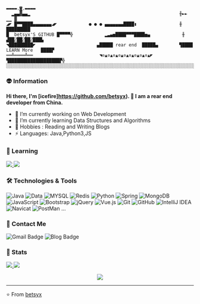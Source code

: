 ```
▬▬▬▬.◙.▬▬▬▬
  ▂▄▄▓▄▄▂                                                        ╫►►        ▁▁ ▓
◢◤ █▀▀████▄▄▄▄▄▄▄◢◤            ● ● ● ▄▄▄▄▄▄▄████▮                ╫       █████████
█  betsyx'S GITHUB █▀▀▀▀╬            ▂▃▄▅████▀▀▀████▅▄            ╫    ▟██⍁██⍁██⍁███▙
◥█████████◤                       ▄█████ rear end  █████▄        ▜████ LEARN More   ████▛
══╩════╩══                         ◥⊙▲⊙▲⊙▲⊙▲⊙▲⊙▲⊙▲⊙▲⊙▲◤         ▜███████████████████▛╬
░░░░░░░░░░░░░░░░░░░░░░░░░░░░░░░░░░░░░░░░░░░░░░░░░░░░░░░░░░░░░░░░░░░░░░░░░░░░░░░░░░░░░░░░░░░
```

### 👽 Information
**Hi there, I'm [icefire]https://github.com/betsyx). 👋 I am a rear end developer from China.**

- 🔭 I’m currently working on Web Development
- 🌱 I’m currently learning Data Structures and Algorithms
- 💬 Hobbies : Reading and Writing Blogs
-  ⚡ Languages: Java,Python3,JS

### 💯 Learning

<a href="https://github.com/betsyx/PersonalWebsite">
  <img src="https://github-readme-stats.vercel.app/api/pin/?username=betsyx&repo=PersonalWebsite&theme=onedark" />
</a>
<a href="https://github.com/betsyx/magicValine">
  <img src="https://github-readme-stats.vercel.app/api/pin/?username=betsyx&repo=magicValine&theme=onedark" />
</a>

### 🛠 Technologies & Tools

![Java](https://img.shields.io/badge/-Java-8c99a7?style=flat-square&logo=java)
![Data](https://img.shields.io/badge/-Data_Structures_Algorithms-1572B6?style=flat-square&logo=math)
![MYSQL](https://img.shields.io/badge/-MYSQL-4B4B4B?style=flat-square&logo=MYSQL)
![Redis](https://img.shields.io/badge/-Redis-FCA121?style=flat-square&logo=Redis)
![Python](https://img.shields.io/badge/-Python-F7B500?style=flat-square&logo=sketch&logo=Python)
![Spring](https://img.shields.io/badge/-Spring-47A248?style=flat-square&logo=Spring&logoColor=white)
![MongoDB](https://img.shields.io/badge/-MongoDB-47A248?style=flat-square&logo=mongodb&logoColor=white)
![JavaScript](https://img.shields.io/badge/-JavaScript-dcaf8c?style=flat-square&logo=Javascript)
![Bootstrap](https://img.shields.io/badge/-Bootstrap-563D7C?style=flat-square&logo=bootstrap)
![jQuery](https://img.shields.io/badge/-jQuery-0769AD?style=flat-square&logo=jQuery&logoColor=white)
![Vue.js](https://img.shields.io/badge/-Vuejs-4FC08D?style=flat-square&logo=vue.js&logoColor=white)
![Git](https://img.shields.io/badge/-Git-F05032?style=flat-square&logo=git&logoColor=white)
![GitHub](https://img.shields.io/badge/-GitHub-181717?style=flat-square&logo=github)
![IntelliJ IDEA](https://img.shields.io/badge/-IntelliJ_IDEA-007ACC?style=flat-square&logo=IntelliJ_IDEA&logoColor=white)
![Navicat](https://img.shields.io/badge/-Navicat-47A248?style=flat-square&logo=Navicat&logoColor=FF9800)
![PostMan](https://img.shields.io/badge/-PostMan-181717?style=flat-square&logo=PostMan)
...

### 💬 Contact Me 

![Gmail Badge](https://img.shields.io/badge/-icefirexg0517@gmail.com-c14438?style=flat-square&logo=Gmail&logoColor=white)
![Blog Badge](https://img.shields.io/badge/-今今今生-38a2e0?style=flat-square&logo=Google&logoColor=white)

### 🚦 Stats

<a href="https://github.com/betsyx/website">
  <img src="https://github-readme-stats.vercel.app/api?username=betsyx&include_all_commits=true&show_icons=true" />
</a>
<a href="https://github.com/betsyx/website">
  <img src="https://github-readme-stats.vercel.app/api/top-langs/?username=betsyx&layout=compact" />
</a>

<p align="center"> 
  <img src="https://profile-counter.glitch.me/betsyx/count.svg" />
</p>

---
⭐️ From [betsyx](https://github.com/betsyx)
